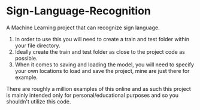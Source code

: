 # Sign-Language-Recognition
A Machine Learning project that can recognize sign language.
1. In order to use this you will need to create a train and test folder within your file directory.
2. Ideally create the train and test folder as close to the project code as possible.
3. When it comes to saving and loading the model, you will need to specify your own locations to load and save the project, mine are just there for example.


There are roughly a million examples of this online and as such this project is mainly intended only for personal/educational purposes and so you shouldn't utilize this code.
